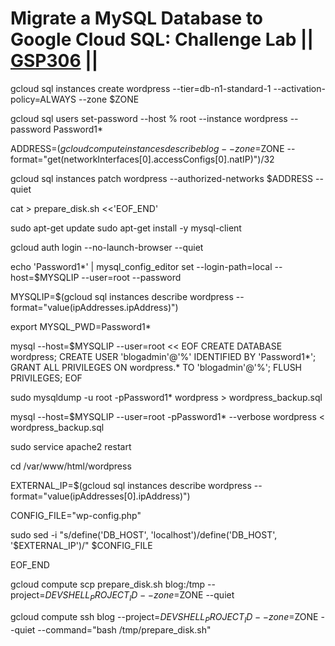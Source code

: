# Migrate a MySQL Database to Google Cloud SQL: Challenge Lab || [GSP306](https://www.cloudskillsboost.google/focuses/1740?parent=catalog) ||

gcloud sql instances create wordpress --tier=db-n1-standard-1 --activation-policy=ALWAYS --zone $ZONE

gcloud sql users set-password --host % root --instance wordpress --password Password1*

ADDRESS=$(gcloud compute instances describe blog --zone=$ZONE --format="get(networkInterfaces[0].accessConfigs[0].natIP)")/32

gcloud sql instances patch wordpress --authorized-networks $ADDRESS --quiet

cat > prepare_disk.sh <<'EOF_END'

sudo apt-get update
sudo apt-get install -y mysql-client

gcloud auth login --no-launch-browser --quiet

echo 'Password1*' | mysql_config_editor set --login-path=local --host=$MYSQLIP --user=root --password

MYSQLIP=$(gcloud sql instances describe wordpress --format="value(ipAddresses.ipAddress)")

export MYSQL_PWD=Password1*

mysql --host=$MYSQLIP --user=root << EOF
CREATE DATABASE wordpress;
CREATE USER 'blogadmin'@'%' IDENTIFIED BY 'Password1*';
GRANT ALL PRIVILEGES ON wordpress.* TO 'blogadmin'@'%';
FLUSH PRIVILEGES;
EOF

sudo mysqldump -u root -pPassword1* wordpress > wordpress_backup.sql

mysql --host=$MYSQLIP --user=root -pPassword1* --verbose wordpress < wordpress_backup.sql

sudo service apache2 restart

cd /var/www/html/wordpress

EXTERNAL_IP=$(gcloud sql instances describe wordpress --format="value(ipAddresses[0].ipAddress)")

CONFIG_FILE="wp-config.php"

sudo sed -i "s/define('DB_HOST', 'localhost')/define('DB_HOST', '$EXTERNAL_IP')/" $CONFIG_FILE

EOF_END

gcloud compute scp prepare_disk.sh blog:/tmp --project=$DEVSHELL_PROJECT_ID --zone=$ZONE --quiet

gcloud compute ssh blog --project=$DEVSHELL_PROJECT_ID --zone=$ZONE --quiet --command="bash /tmp/prepare_disk.sh"
